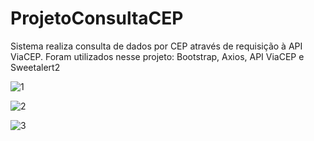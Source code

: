 # ProjetoConsultaCEP
Sistema realiza consulta de dados por CEP através de requisição à API ViaCEP. Foram utilizados nesse projeto: Bootstrap, Axios, API ViaCEP e Sweetalert2

![1](https://i.ibb.co/v1my9DH/image.png)

![2](https://i.ibb.co/3y1RNZc/img1.png)

![3](https://i.ibb.co/Yc0K4Rn/img2.png)
